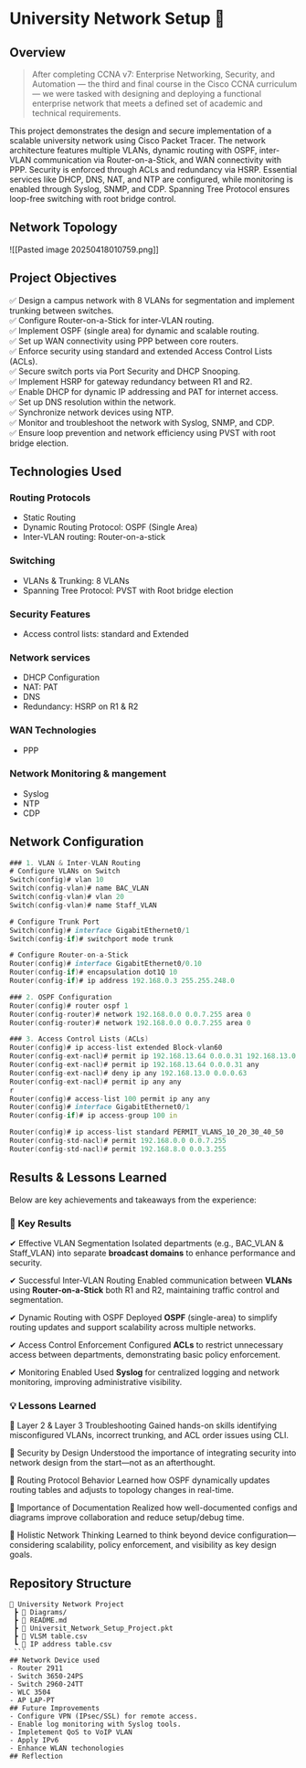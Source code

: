 
# University Network Setup 🚀
## Overview
>After completing CCNA v7: Enterprise Networking, Security, and Automation — the third and final course in the Cisco CCNA curriculum — we were tasked with designing and deploying a functional enterprise network that meets a defined set of academic and technical requirements.

This project demonstrates the design and secure implementation of a scalable university network using Cisco Packet Tracer. The network architecture features multiple VLANs, dynamic routing with OSPF, inter-VLAN communication via Router-on-a-Stick, and WAN connectivity with PPP. Security is enforced through ACLs and redundancy via HSRP. Essential services like DHCP, DNS, NAT, and NTP are configured, while monitoring is enabled through Syslog, SNMP, and CDP. Spanning Tree Protocol ensures loop-free switching with root bridge control.
## Network Topology
![[Pasted image 20250418010759.png]]
## Project Objectives
✅ Design a campus network with 8 VLANs for segmentation and implement trunking between switches.  
✅ Configure Router-on-a-Stick for inter-VLAN routing.  
✅ Implement OSPF (single area) for dynamic and scalable routing.  
✅ Set up WAN connectivity using PPP between core routers.  
✅ Enforce security using standard and extended Access Control Lists (ACLs).  
✅ Secure switch ports via Port Security and DHCP Snooping.  
✅ Implement HSRP for gateway redundancy between R1 and R2.  
✅ Enable DHCP for dynamic IP addressing and PAT for internet access.  
✅ Set up DNS resolution within the network.  
✅ Synchronize network devices using NTP.  
✅ Monitor and troubleshoot the network with Syslog, SNMP, and CDP.  
✅ Ensure loop prevention and network efficiency using PVST with root bridge election.

## Technologies Used
### Routing Protocols
- Static Routing
- Dynamic Routing Protocol: OSPF (Single Area)  
- Inter-VLAN routing: Router-on-a-stick
### Switching
- VLANs & Trunking: 8 VLANs
- Spanning Tree Protocol: PVST with Root bridge election 
### Security Features
- Access control lists: standard and Extended 
### Network services
- DHCP Configuration
- NAT: PAT
- DNS
- Redundancy: HSRP on R1 & R2
### WAN Technologies
- PPP
### Network Monitoring & mangement
- Syslog
- NTP
- CDP

## Network Configuration
```d
### 1. VLAN & Inter-VLAN Routing
# Configure VLANs on Switch
Switch(config)# vlan 10
Switch(config-vlan)# name BAC_VLAN
Switch(config-vlan)# vlan 20
Switch(config-vlan)# name Staff_VLAN

# Configure Trunk Port
Switch(config)# interface GigabitEthernet0/1
Switch(config-if)# switchport mode trunk

# Configure Router-on-a-Stick
Router(config)# interface GigabitEthernet0/0.10
Router(config-if)# encapsulation dot1Q 10
Router(config-if)# ip address 192.168.0.3 255.255.248.0

### 2. OSPF Configuration
Router(config)# router ospf 1
Router(config-router)# network 192.168.0.0 0.0.7.255 area 0
Router(config-router)# network 192.168.0.0 0.0.7.255 area 0

### 3. Access Control Lists (ACLs)
Router(config)# ip access-list extended Block-vlan60
Router(config-ext-nacl)# permit ip 192.168.13.64 0.0.0.31 192.168.13.0 0.0.0.63
Router(config-ext-nacl)# permit ip 192.168.13.64 0.0.0.31 any
Router(config-ext-nacl)# deny ip any 192.168.13.0 0.0.0.63
Router(config-ext-nacl)# permit ip any any
r
Router(config)# access-list 100 permit ip any any
Router(config)# interface GigabitEthernet0/1
Router(config-if)# ip access-group 100 in

Router(config)# ip access-list standard PERMIT_VLANS_10_20_30_40_50
Router(config-std-nacl)# permit 192.168.0.0 0.0.7.255
Router(config-std-nacl)# permit 192.168.8.0 0.0.3.255
```
## Results & Lessons Learned
Below are key achievements and takeaways from the experience: 
### 🎯 Key Results
✔ Effective VLAN Segmentation
Isolated departments (e.g., BAC_VLAN & Staff_VLAN) into separate **broadcast domains** to enhance performance and security.

✔ Successful Inter-VLAN Routing
Enabled communication between **VLANs** using **Router-on-a-Stick** both R1 and R2, maintaining traffic control and segmentation.

✔ Dynamic Routing with OSPF
Deployed **OSPF** (single-area) to simplify routing updates and support scalability across multiple networks.

✔ Access Control Enforcement
Configured **ACLs** to restrict unnecessary access between departments, demonstrating basic policy enforcement.

✔ Monitoring Enabled
Used **Syslog** for centralized logging and network monitoring, improving administrative visibility.
### 💡 Lessons Learned

🧠 Layer 2 & Layer 3 Troubleshooting
Gained hands-on skills identifying misconfigured VLANs, incorrect trunking, and ACL order issues using CLI. 

🔐 Security by Design
Understood the importance of integrating security into network design from the start—not as an afterthought.

🔄 Routing Protocol Behavior
Learned how OSPF dynamically updates routing tables and adjusts to topology changes in real-time.

📡 Importance of Documentation
Realized how well-documented configs and diagrams improve collaboration and reduce setup/debug time.

🧩 Holistic Network Thinking
Learned to think beyond device configuration—considering scalability, policy enforcement, and visibility as key design goals.
## Repository Structure
```
📂 University Network Project
 ┣ 📂 Diagrams/
 ┣ 📜 README.md
 ┣ 📜 Universit_Network_Setup_Project.pkt 
 ┣ 📜 VLSM table.csv
 ┗ 📜 IP address table.csv
 ```
## Network Device used
- Router 2911
- Switch 3650-24PS
- Switch 2960-24TT
- WLC 3504
- AP LAP-PT
## Future Improvements
- Configure VPN (IPsec/SSL) for remote access.
- Enable log monitoring with Syslog tools.
- Impletement QoS to VoIP VLAN 
- Apply IPv6 
- Enhance WLAN techonologies
## Reflection
